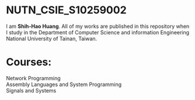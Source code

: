 # NUTN_CSIE_S10259002
I am **Shih-Hao Huang**. All of my works are published in this repository when I study in the Department of Computer Science and information Engineering National University of Tainan, Taiwan.

# Courses:
Network Programming  
Assembly Languages and System Programming  
Signals and Systems  
